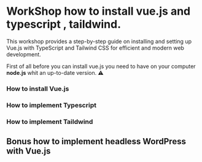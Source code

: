 # WorkShop how to install vue.js and  typescript , taildwind.
This workshop provides a step-by-step guide on installing and setting up Vue.js with TypeScript and Tailwind CSS for efficient and modern web development.

First of all before you can install vue.js you need to have on your computer **node.js** whit an up-to-date version. :warning:


### How to install Vue.js

### How to implement Typescript

### How to implement Taildwind

## Bonus how to implement headless WordPress with Vue.js
